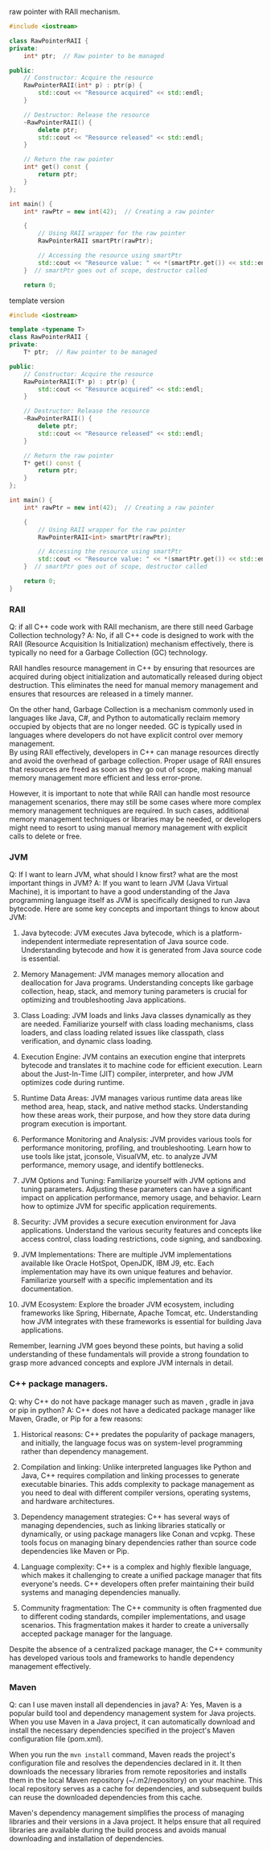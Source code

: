 raw pointer with RAII mechanism.

```cpp
#include <iostream>

class RawPointerRAII {
private:
    int* ptr;  // Raw pointer to be managed

public:
    // Constructor: Acquire the resource
    RawPointerRAII(int* p) : ptr(p) {
        std::cout << "Resource acquired" << std::endl;
    }

    // Destructor: Release the resource
    ~RawPointerRAII() {
        delete ptr;
        std::cout << "Resource released" << std::endl;
    }

    // Return the raw pointer
    int* get() const {
        return ptr;
    }
};

int main() {
    int* rawPtr = new int(42);  // Creating a raw pointer

    {
        // Using RAII wrapper for the raw pointer
        RawPointerRAII smartPtr(rawPtr);

        // Accessing the resource using smartPtr
        std::cout << "Resource value: " << *(smartPtr.get()) << std::endl;
    }  // smartPtr goes out of scope, destructor called

    return 0;
```

template version

```cpp
#include <iostream>

template <typename T>
class RawPointerRAII {
private:
    T* ptr;  // Raw pointer to be managed

public:
    // Constructor: Acquire the resource
    RawPointerRAII(T* p) : ptr(p) {
        std::cout << "Resource acquired" << std::endl;
    }

    // Destructor: Release the resource
    ~RawPointerRAII() {
        delete ptr;
        std::cout << "Resource released" << std::endl;
    }

    // Return the raw pointer
    T* get() const {
        return ptr;
    }
};

int main() {
    int* rawPtr = new int(42);  // Creating a raw pointer

    {
        // Using RAII wrapper for the raw pointer
        RawPointerRAII<int> smartPtr(rawPtr);

        // Accessing the resource using smartPtr
        std::cout << "Resource value: " << *(smartPtr.get()) << std::endl;
    }  // smartPtr goes out of scope, destructor called

    return 0;
}
```

### RAII
Q: if all C++ code work with RAII mechanism, are there still need Garbage Collection technology?
A:  No, if all C++ code is designed to work with the RAII (Resource Acquisition Is Initialization) mechanism effectively, there is typically no need for a Garbage Collection (GC) technology.

RAII handles resource management in C++ by ensuring that resources are acquired during object initialization and automatically released during object destruction. This eliminates the need for manual memory management and ensures that resources are released in a timely manner.

On the other hand, Garbage Collection is a mechanism commonly used in languages like Java, C#, and Python to automatically reclaim memory occupied by objects that are no longer needed. GC is typically used in languages where developers do not have explicit control over memory management.    
By using RAII effectively, developers in C++ can manage resources directly and avoid the overhead of garbage collection. Proper usage of RAII ensures that resources are freed as soon as they go out of scope, making manual memory management more efficient and less error-prone.

However, it is important to note that while RAII can handle most resource management scenarios, there may still be some cases where more complex memory management techniques are required. In such cases, additional memory management techniques or libraries may be needed, or developers might need to resort to using manual memory management with explicit calls to delete or free.

### JVM
Q: If I want to learn JVM, what should I know first? what are the most important things in JVM?
A:  If you want to learn JVM (Java Virtual Machine), it is important to have a good understanding of the Java programming language itself as JVM is specifically designed to run Java bytecode. Here are some key concepts and important things to know about JVM:

1. Java bytecode: JVM executes Java bytecode, which is a platform-independent intermediate representation of Java source code. Understanding bytecode and how it is generated from Java source code is essential.

2. Memory Management: JVM manages memory allocation and deallocation for Java programs. Understanding concepts like garbage collection, heap, stack, and memory tuning parameters is crucial for optimizing and troubleshooting Java applications.

3. Class Loading: JVM loads and links Java classes dynamically as they are needed. Familiarize yourself with class loading mechanisms, class loaders, and class loading related issues like classpath, class verification, and dynamic class loading.

4. Execution Engine: JVM contains an execution engine that interprets bytecode and translates it to machine code for efficient execution. Learn about the Just-In-Time (JIT) compiler, interpreter, and how JVM optimizes code during runtime.

5. Runtime Data Areas: JVM manages various runtime data areas like method area, heap, stack, and native method stacks. Understanding how these areas work, their purpose, and how they store data during program execution is important.

6. Performance Monitoring and Analysis: JVM provides various tools for performance monitoring, profiling, and troubleshooting. Learn how to use tools like jstat, jconsole, VisualVM, etc. to analyze JVM performance, memory usage, and identify bottlenecks.

7. JVM Options and Tuning: Familiarize yourself with JVM options and tuning parameters. Adjusting these parameters can have a significant impact on application performance, memory usage, and behavior. Learn how to optimize JVM for specific application requirements.

8. Security: JVM provides a secure execution environment for Java applications. Understand the various security features and concepts like access control, class loading restrictions, code signing, and sandboxing.

9. JVM Implementations: There are multiple JVM implementations available like Oracle HotSpot, OpenJDK, IBM J9, etc. Each implementation may have its own unique features and behavior. Familiarize yourself with a specific implementation and its documentation.

10. JVM Ecosystem: Explore the broader JVM ecosystem, including frameworks like Spring, Hibernate, Apache Tomcat, etc. Understanding how JVM integrates with these frameworks is essential for building Java applications.

Remember, learning JVM goes beyond these points, but having a solid understanding of these fundamentals will provide a strong foundation to grasp more advanced concepts and explore JVM internals in detail.

### C++ package managers.

Q: why C++ do not have package manager such as maven , gradle in java or pip in python?
A:  C++ does not have a dedicated package manager like Maven, Gradle, or Pip for a few reasons:

1. Historical reasons: C++ predates the popularity of package managers, and initially, the language focus was on system-level programming rather than dependency management.

2. Compilation and linking: Unlike interpreted languages like Python and Java, C++ requires compilation and linking processes to generate executable binaries. This adds complexity to package management as you need to deal with different compiler versions, operating systems, and hardware architectures.

3. Dependency management strategies: C++ has several ways of managing dependencies, such as linking libraries statically or dynamically, or using package managers like Conan and vcpkg. These tools focus on managing binary dependencies rather than source code dependencies like Maven or Pip.

4. Language complexity: C++ is a complex and highly flexible language, which makes it challenging to create a unified package manager that fits everyone's needs. C++ developers often prefer maintaining their build systems and managing dependencies manually.

5. Community fragmentation: The C++ community is often fragmented due to different coding standards, compiler implementations, and usage scenarios. This fragmentation makes it harder to create a universally accepted package manager for the language.

Despite the absence of a centralized package manager, the C++ community has developed various tools and frameworks to handle dependency management effectively.

### Maven
Q: can I use maven install all dependencies in java?
A:  Yes, Maven is a popular build tool and dependency management system for Java projects. When you use Maven in a Java project, it can automatically download and install the necessary dependencies specified in the project's Maven configuration file (pom.xml).

When you run the `mvn install` command, Maven reads the project's configuration file and resolves the dependencies declared in it. It then downloads the necessary libraries from remote repositories and installs them in the local Maven repository (~/.m2/repository) on your machine. This local repository serves as a cache for dependencies, and subsequent builds can reuse the downloaded dependencies from this cache.

Maven's dependency management simplifies the process of managing libraries and their versions in a Java project. It helps ensure that all required libraries are available during the build process and avoids manual downloading and installation of dependencies.
